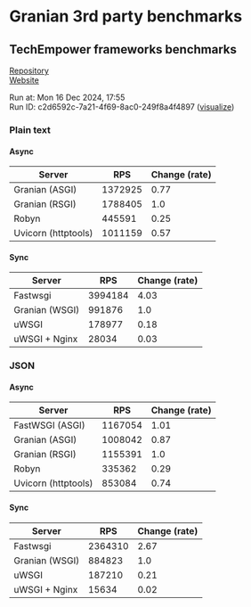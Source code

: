 # Granian 3rd party benchmarks

## TechEmpower frameworks benchmarks

[Repository](https://github.com/TechEmpower/FrameworkBenchmarks)    
[Website](http://www.techempower.com/benchmarks/)

Run at: Mon 16 Dec 2024, 17:55    
Run ID: c2d6592c-7a21-4f69-8ac0-249f8a4f4897 ([visualize](https://www.techempower.com/benchmarks/#section=test&runid=c2d6592c-7a21-4f69-8ac0-249f8a4f4897))


### Plain text


#### Async

| Server | RPS | Change (rate) |
| --- | --- | --- |
| Granian (ASGI) | 1372925 | 0.77 |
| Granian (RSGI) | 1788405 | 1.0 |
| Robyn | 445591 | 0.25 |
| Uvicorn (httptools) | 1011159 | 0.57 |

#### Sync

| Server | RPS | Change (rate) |
| --- | --- | --- |
| Fastwsgi | 3994184 | 4.03 |
| Granian (WSGI) | 991876 | 1.0 |
| uWSGI | 178977 | 0.18 |
| uWSGI + Nginx | 28034 | 0.03 |



### JSON


#### Async

| Server | RPS | Change (rate) |
| --- | --- | --- |
| FastWSGI (ASGI) | 1167054 | 1.01 |
| Granian (ASGI) | 1008042 | 0.87 |
| Granian (RSGI) | 1155391 | 1.0 |
| Robyn | 335362 | 0.29 |
| Uvicorn (httptools) | 853084 | 0.74 |

#### Sync

| Server | RPS | Change (rate) |
| --- | --- | --- |
| Fastwsgi | 2364310 | 2.67 |
| Granian (WSGI) | 884823 | 1.0 |
| uWSGI | 187210 | 0.21 |
| uWSGI + Nginx | 15634 | 0.02 |


